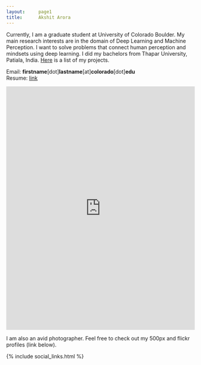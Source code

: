 ```yaml
---
layout:     page1
title:      Akshit Arora
---
```


Currently, I am a graduate student at University of Colorado Boulder. My main research interests are in the domain of Deep Learning and Machine Perception. I want to solve problems that connect human perception and mindsets using deep learning. I did my bachelors from Thapar University, Patiala, India. [Here](https://aroraakshit.github.io/projects/) is a list of my projects.

Email: **firstname**[dot]**lastname**[at]**colorado**[dot]**edu** <br>
Resume: [link](https://aroraakshit.github.io/akshit_cv.pdf)

<iframe src='https://cdn.knightlab.com/libs/timeline3/latest/embed/index.html?source=105UWwHzxrE1MYp-IUP_t7HE7Ke3OTWgzOkaENO_Vm9I&font=Default&lang=en&initial_zoom=2&height=650' width='100%' height='650' webkitallowfullscreen mozallowfullscreen allowfullscreen frameborder='0'></iframe>

I am also an avid photographer. Feel free to check out my 500px and flickr profiles (link below).

{% include social_links.html %}